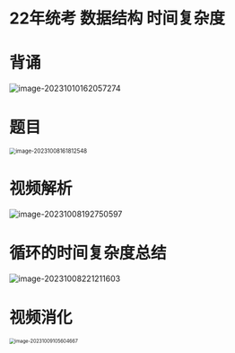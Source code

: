# 22年统考 数据结构 时间复杂度



# 背诵

![image-20231010162057274](C:\Users\51532\AppData\Roaming\Typora\typora-user-images\image-20231010162057274.png)



# 题目

<img src="https://cvp.oss-cn-shanghai.aliyuncs.com/picgo/202310081618604.png" alt="image-20231008161812548" style="zoom:70%;" />



# 视频解析

![image-20231008192750597](https://cvp.oss-cn-shanghai.aliyuncs.com/picgo/202310081927898.png)



# 循环的时间复杂度总结

![image-20231008221211603](https://cvp.oss-cn-shanghai.aliyuncs.com/picgo/202310082212845.png)



# 视频消化

<img src="https://cvp.oss-cn-shanghai.aliyuncs.com/picgo/202310091056850.png" alt="image-20231009105604667" style="zoom: 60%;" />
